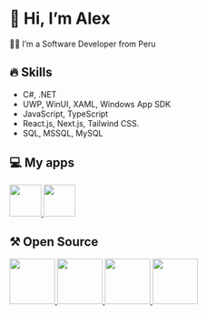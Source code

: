 # 👋 Hi, I’m Alex
🧑‍💻 I’m a Software Developer from Peru

## 🔥 Skills
- C#, .NET
- UWP, WinUI, XAML, Windows App SDK
- JavaScript, TypeScript
- React.js, Next.js, Tailwind CSS.
- SQL, MSSQL, MySQL

## 💻 My apps
<a href="https://github.com/alexfalconflores/nokana" alt="Nokana"> 
  <image src="https://raw.githubusercontent.com/alexfalconflores/nokana/main/images/nokana.png" width="56"/>
</a>
<a href="https://github.com/alexfalconflores/ranna" alt="Nokana"> 
  <image src="https://raw.githubusercontent.com/alexfalconflores/ranna/main/images/Ranna.png" width="56"/>
</a>

## ⚒️ Open Source
<a href="https://github.com/alexfalconflores/uwp-toolkit" alt="UWP Toolkit"> 
  <image src="https://raw.githubusercontent.com/alexfalconflores/uwp-toolkit/main/assets/uwp-toolkit-cover.png" height="80"/>
</a>
<a href="https://github.com/alexfalconflores/uwp-toolkit-controls" alt="UWP Toolkit Controls"> 
  <image src="https://raw.githubusercontent.com/alexfalconflores/uwp-toolkit-controls/main/assets/UWP%20Toolkit%20Controls%20-%20cover%20github%20-%20my%20library.png" height="80"/>
</a>
<a href="https://github.com/alexfalconflores/uwp-markup" alt="UWP Markup"> 
  <image src="https://raw.githubusercontent.com/alexfalconflores/uwp-markup/main/assets/UWP%20Markup-%20cover%20github%20-%20my%20library.jpg" height="80"/>
</a>
<a href="https://github.com/alexfalconflores/wikipedia-api" alt="Wikipedia API"> 
  <image src="https://raw.githubusercontent.com/alexfalconflores/wikipedia-api/main/docs/assets/wikipedia.svg" height="80"/>
</a>
